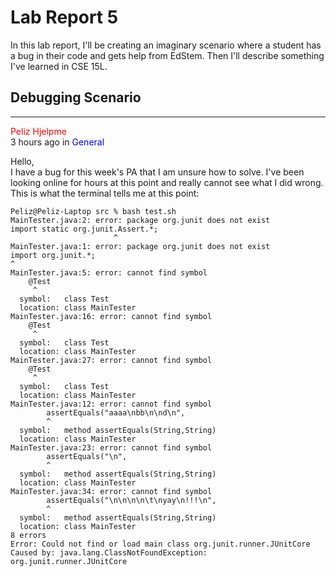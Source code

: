 # Lab Report 5
In this lab report, I'll be creating an imaginary scenario where a student has a bug in their code and gets help from EdStem. Then I'll describe something I've learned in CSE 15L.

## Debugging Scenario
---  
<span style="color:red">Peliz Hjelpme</span>  
3 hours ago in <span style="color:blue">General</span>

Hello,  
I have a bug for this week's PA that I am unsure how to solve. I've been looking online for hours at this point and really cannot see what I did wrong. This is what the terminal tells me at this point:

```
Peliz@Peliz-Laptop src % bash test.sh
MainTester.java:2: error: package org.junit does not exist
import static org.junit.Assert.*;
                       ^
MainTester.java:1: error: package org.junit does not exist
import org.junit.*;
^
MainTester.java:5: error: cannot find symbol
    @Test
     ^
  symbol:   class Test
  location: class MainTester
MainTester.java:16: error: cannot find symbol
    @Test
     ^
  symbol:   class Test
  location: class MainTester
MainTester.java:27: error: cannot find symbol
    @Test
     ^
  symbol:   class Test
  location: class MainTester
MainTester.java:12: error: cannot find symbol
        assertEquals("aaaa\nbb\n\nd\n",
        ^
  symbol:   method assertEquals(String,String)
  location: class MainTester
MainTester.java:23: error: cannot find symbol
        assertEquals("\n",
        ^
  symbol:   method assertEquals(String,String)
  location: class MainTester
MainTester.java:34: error: cannot find symbol
        assertEquals("\n\n\n\n\t\nyay\n!!!\n",
        ^
  symbol:   method assertEquals(String,String)
  location: class MainTester
8 errors
Error: Could not find or load main class org.junit.runner.JUnitCore
Caused by: java.lang.ClassNotFoundException: org.junit.runner.JUnitCore
```
